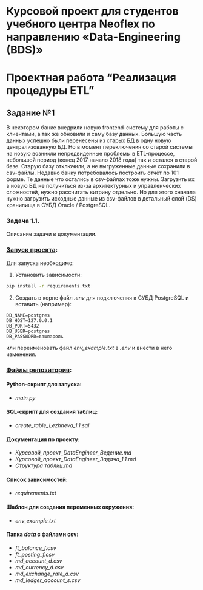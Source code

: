 # Курсовой проект для студентов учебного центра Neoflex по направлению «Data-Engineering (BDS)»

# Проектная работа “Реализация процедуры ETL”

## Задание №1

В некотором банке внедрили новую frontend-систему для работы с клиентами, а так же обновили и саму базу данных. Большую часть данных успешно были перенесены из старых БД в одну новую централизованную БД.  Но в момент переключения со старой системы на новую возникли непредвиденные проблемы в ETL-процессе, небольшой период (конец 2017 начало 2018 года) так и остался в старой базе. Старую базу отключили, а не выгруженные данные сохранили в csv-файлы. Недавно банку потребовалось построить отчёт по 101 форме. Те данные что остались в csv-файлах тоже нужны. Загрузить их в новую БД не получиться из-за архитектурных и управленческих сложностей, нужно рассчитать витрину отдельно. Но для этого сначала нужно загрузить исходные данные из csv-файлов в детальный слой (DS) хранилища в СУБД Oracle / PostgreSQL.

### Задача 1.1.

Описание задачи в документации.

### <u>Запуск проекта</u>:

Для запуска необходимо:

1. Установить зависимости:

```bash
pip install -r requirements.txt
```
2. Создать в корне файл _.env_ для подключения к СУБД PostgreSQL и вставить (например):

```base
DB_NAME=postgres
DB_HOST=127.0.0.1
DB_PORT=5432
DB_USER=postgres
DB_PASSWORD=вашпароль
```
или переименовать файл _env_example.txt_ в _.env_ и внести в него изменения.

### <u>Файлы репозитория</u>:

#### Python-cкрипт для запуска:

* _main.py_

#### SQL-cкрипт для создания таблиц:

* _create_table_Lezhneva_1.1.sql_

#### Документация по проекту:

* _Курсовой_проект_DataEngineer_Ведение.md_
* _Курсовой_проект_DataEngineer_Задача_1.1.md_
* _Структура таблиц.md_

#### Список зависимостей:

* _requirements.txt_

#### Шаблон для создания переменных окружения:

* _env_example.txt_

#### Папка _data_ с файлами csv:

* _ft_balance_f.csv_
* _ft_posting_f.csv_
* _md_account_d.csv_
* _md_currency_d.csv_
* _md_exchange_rate_d.csv_
* _md_ledger_account_s.csv_

